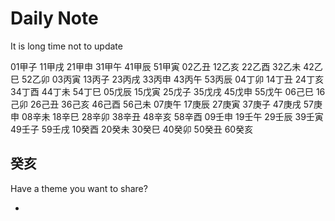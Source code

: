 Daily Note
=============

It is long time not to update 

01甲子	11甲戌	21甲申	31甲午	41甲辰	51甲寅
02乙丑	12乙亥	22乙酉	32乙未	42乙巳	52乙卯
03丙寅	13丙子	23丙戌	33丙申	43丙午	53丙辰
04丁卯	14丁丑	24丁亥	34丁酉	44丁未	54丁巳
05戊辰	15戊寅	25戊子	35戊戌	45戊申	55戊午
06己巳	16己卯	26己丑	36己亥	46己酉	56己未
07庚午	17庚辰	27庚寅	37庚子	47庚戌	57庚申
08辛未	18辛巳	28辛卯	38辛丑	48辛亥	58辛酉
09壬申	19壬午	29壬辰	39壬寅	49壬子	59壬戌
10癸酉	20癸未	30癸巳	40癸卯	50癸丑	60癸亥

癸亥
------------------

Have a theme you want to share?

* 
